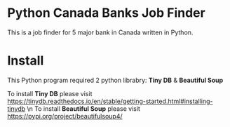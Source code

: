 # Python Canada Banks Job Finder
This is a job finder for 5 major bank in Canada written in Python.

# Install
This Python program required 2 python librabry: **Tiny DB** & **Beautiful Soup**

To install **Tiny DB** please visit https://tinydb.readthedocs.io/en/stable/getting-started.html#installing-tinydb \n
To install **Beautiful Soup** please visit https://pypi.org/project/beautifulsoup4/
